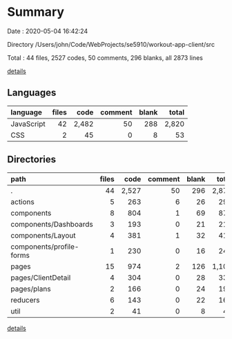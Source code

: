 # Summary

Date : 2020-05-04 16:42:24

Directory /Users/john/Code/WebProjects/se5910/workout-app-client/src

Total : 44 files,  2527 codes, 50 comments, 296 blanks, all 2873 lines

[details](details.md)

## Languages
| language | files | code | comment | blank | total |
| :--- | ---: | ---: | ---: | ---: | ---: |
| JavaScript | 42 | 2,482 | 50 | 288 | 2,820 |
| CSS | 2 | 45 | 0 | 8 | 53 |

## Directories
| path | files | code | comment | blank | total |
| :--- | ---: | ---: | ---: | ---: | ---: |
| . | 44 | 2,527 | 50 | 296 | 2,873 |
| actions | 5 | 263 | 6 | 26 | 295 |
| components | 8 | 804 | 1 | 69 | 874 |
| components/Dashboards | 3 | 193 | 0 | 21 | 214 |
| components/Layout | 4 | 381 | 1 | 32 | 414 |
| components/profile-forms | 1 | 230 | 0 | 16 | 246 |
| pages | 15 | 974 | 2 | 126 | 1,102 |
| pages/ClientDetail | 4 | 304 | 0 | 28 | 332 |
| pages/plans | 2 | 166 | 0 | 24 | 190 |
| reducers | 6 | 143 | 0 | 22 | 165 |
| util | 2 | 41 | 0 | 8 | 49 |

[details](details.md)